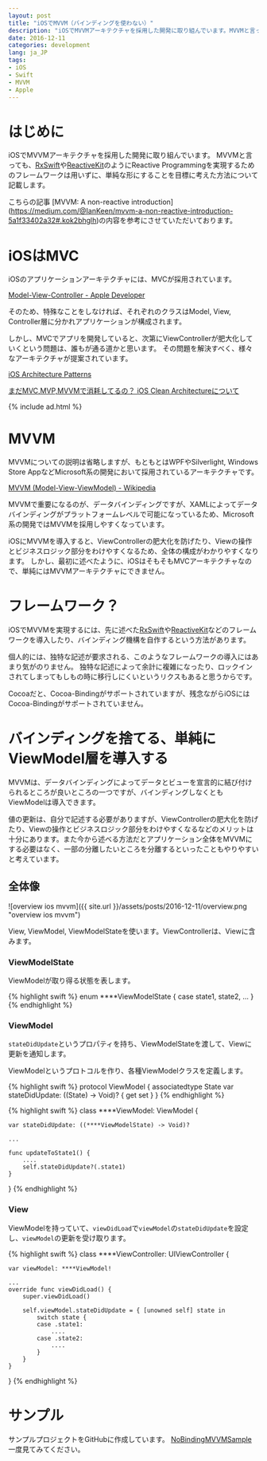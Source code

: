 ```yaml
---
layout: post
title: "iOSでMVVM（バインディングを使わない）"
description: "iOSでMVVMアーキテクチャを採用した開発に取り組んでいます。MVVMと言っても、RxSwiftやReactiveKitのようにReactive Programmingを実現するためのフレームワークは用いずに、単純な形にすることを目標に考えた方法について記載します。"
date: 2016-12-11
categories: development
lang: ja_JP
tags:
- iOS
- Swift
- MVVM
- Apple
---
```


# はじめに
iOSでMVVMアーキテクチャを採用した開発に取り組んでいます。
MVVMと言っても、[RxSwift](https://github.com/ReactiveX/RxSwift)や[ReactiveKit](https://github.com/ReactiveKit/ReactiveKit)のようにReactive Programmingを実現するためのフレームワークは用いずに、単純な形にすることを目標に考えた方法について記載します。

こちらの記事 [MVVM: A non-reactive introduction] (https://medium.com/@IanKeen/mvvm-a-non-reactive-introduction-5a1f33402a32#.kok2bhglh)の内容を参考にさせていただいております。

# iOSはMVC

iOSのアプリケーションアーキテクチャには、MVCが採用されています。

[Model-View-Controller - Apple Developer](https://developer.apple.com/library/content/documentation/General/Conceptual/DevPedia-CocoaCore/MVC.html)

そのため、特殊なことをしなければ、それぞれのクラスはModel, View, Controller層に分かれアプリケーションが構成されます。

しかし、MVCでアプリを開発していると、次第にViewControllerが肥大化していくという問題は、誰もが通る道かと思います。
その問題を解決すべく、様々なアーキテクチャが提案されています。

[iOS Architecture Patterns](https://medium.com/ios-os-x-development/ios-architecture-patterns-ecba4c38de52#.6iu7zwl2q)

[まだMVC,MVP,MVVMで消耗してるの？ iOS Clean Architectureについて](http://qiita.com/koutalou/items/07a4f9cf51a2d13e4cdc)


{% include ad.html %}

# MVVM

MVVMについての説明は省略しますが、もともとはWPFやSilverlight, Windows Store AppなどMicrosoft系の開発において採用されているアーキテクチャです。

[MVVM (Model-View-ViewModel) - Wikipedia](https://en.wikipedia.org/wiki/Model–view–viewmodel)

MVVMで重要になるのが、データバインディングですが、XAMLによってデータバインディングがプラットフォームレベルで可能になっているため、Microsoft系の開発ではMVVMを採用しやすくなっています。

iOSにMVVMを導入すると、ViewControllerの肥大化を防げたり、Viewの操作とビジネスロジック部分をわけやすくなるため、全体の構成がわかりやすくなります。
しかし、最初に述べたように、iOSはそもそもMVCアーキテクチャなので、単純にはMVVMアーキテクチャにできません。


# フレームワーク？

iOSでMVVMを実現するには、先に述べた[RxSwift](https://github.com/ReactiveX/RxSwift)や[ReactiveKit](https://github.com/ReactiveKit/ReactiveKit)などのフレームワークを導入したり、バインディング機構を自作するという方法があります。

個人的には、独特な記述が要求される、このようなフレームワークの導入にはあまり気がのりません。
独特な記述によって余計に複雑になったり、ロックインされてしまってもしもの時に移行しにくいというリクスもあると思うからです。

Cocoaだと、Cocoa-Bindingがサポートされていますが、残念ながらiOSにはCocoa-Bindingがサポートされていません。

# バインディングを捨てる、単純にViewModel層を導入する

MVVMは、データバインディングによってデータとビューを宣言的に結び付けられるところが良いところの一つですが、バインディングしなくともViewModelは導入できます。

値の更新は、自分で記述する必要がありますが、ViewControllerの肥大化を防げたり、Viewの操作とビジネスロジック部分をわけやすくなるなどのメリットは十分にあります。また今から述べる方法だとアプリケーション全体をMVVMにする必要はなく、一部の分離したいところを分離するといったこともやりやすいと考えています。

## 全体像

![overview ios mvvm]({{ site.url }}/assets/posts/2016-12-11/overview.png "overview ios mvvm")

View, ViewModel, ViewModelStateを使います。ViewControllerは、Viewに含みます。

### ViewModelState
ViewModelが取り得る状態を表します。

{% highlight swift %}
enum ****ViewModelState {
    case state1, state2, ...
}
{% endhighlight %}

### ViewModel
`stateDidUpdate`というプロパティを持ち、ViewModelStateを渡して、Viewに更新を通知します。

ViewModelというプロトコルを作り、各種ViewModelクラスを定義します。

{% highlight swift %}
protocol ViewModel {
    associatedtype State
    var stateDidUpdate: ((State) -> Void)? { get set }
}
{% endhighlight %}

{% highlight swift %}
class ****ViewModel: ViewModel {

    var stateDidUpdate: ((****ViewModelState) -> Void)?

    ...

    func updateToState1() {
        ....
        self.stateDidUpdate?(.state1)
    }
}
{% endhighlight %}

### View
ViewModelを持っていて、`viewDidLoad`で`viewModel`の`stateDidUpdate`を設定し、`viewModel`の更新を受け取ります。

{% highlight swift %}
class ****ViewController: UIViewController {

    var viewModel: ****ViewModel!

    ...
    override func viewDidLoad() {
        super.viewDidLoad()

        self.viewModel.stateDidUpdate = { [unowned self] state in
            switch state {
            case .state1:
                ....
            case .state2:
                ....
            }
        }
    }
}
{% endhighlight %}

# サンプル

サンプルプロジェクトをGitHubに作成しています。
[NoBindingMVVMSample](https://github.com/masamichiueta/NoBindingMVVMSample)
一度見てみてください。
